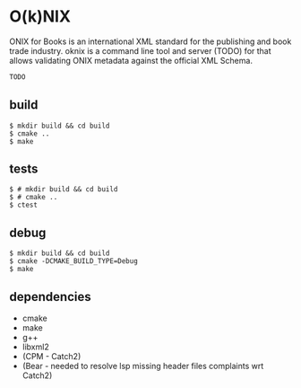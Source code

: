 # O(k)NIX 

ONIX for Books is an international XML standard for the publishing and book trade industry.
oknix is a command line tool and server (TODO) for that allows validating ONIX metadata against the official XML Schema.


```bash
TODO
```
 
## build

```
$ mkdir build && cd build
$ cmake ..
$ make
```

## tests

```
$ # mkdir build && cd build
$ # cmake ..
$ ctest
```

## debug

```
$ mkdir build && cd build
$ cmake -DCMAKE_BUILD_TYPE=Debug
$ make
```

## dependencies

- cmake
- make
- g++
- libxml2
- (CPM - Catch2)
- (Bear - needed to resolve lsp missing header files complaints wrt Catch2)
